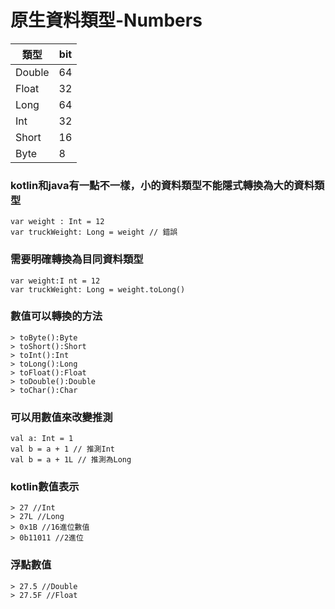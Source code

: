 # 原生資料類型-Numbers
類型           | bit
------------- | -------------
Double        | 64
Float         | 32
Long          | 64
Int           | 32
Short         | 16
Byte          | 8

### kotlin和java有一點不一樣，小的資料類型不能隱式轉換為大的資料類型
	var weight : Int = 12
	var truckWeight: Long = weight // 錯誤

### 需要明確轉換為目同資料類型
	var weight:I nt = 12
	var truckWeight: Long = weight.toLong()
### 數值可以轉換的方法
~~~
> toByte():Byte
> toShort():Short
> toInt():Int
> toLong():Long
> toFloat():Float
> toDouble():Double
> toChar():Char
~~~
### 可以用數值來改變推測
	val a: Int = 1
	val b = a + 1 // 推測Int
	val b = a + 1L // 推測為Long

### kotlin數值表示
~~~
> 27 //Int
> 27L //Long
> 0x1B //16進位數值
> 0b11011 //2進位
~~~

### 浮點數值
~~~
> 27.5 //Double
> 27.5F //Float
~~~






